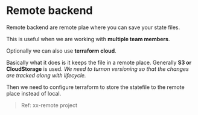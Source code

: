 # Remote backend

Remote backend are remote plae where you can save your state files.

This is useful when we are working with **multiple team members**.

Optionally we can also use **terraform cloud**.

Basically what it does is it keeps the file in a remote place. Generally **S3 or CloudStorage** is used. *We need to turnon versioning so that the changes are tracked along with lifecycle.*

Then we need to configure terraform to store the statefile to the remote place instead of local.

> Ref: xx-remote project
